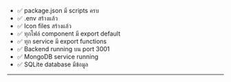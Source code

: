 - ✅ package.json มี scripts ครบ
- ✅ .env สร้างแล้ว
- ✅ Icon files สร้างแล้ว
- ✅ ทุกไฟล์ component มี export default
- ✅ ทุก service มี export functions
- ✅ Backend running บน port 3001
- ✅ MongoDB service running
- ✅ SQLite database มีข้อมูล

---
